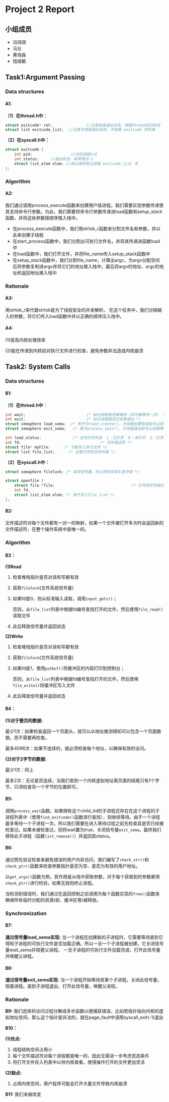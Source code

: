 # Project 2 Report

## 小组成员

- 冯玮琪
- 马壮
- 黄培森
- 钱琅毓



## Task1:Argument Passing

### Data structures

#### **A1:** 

**（1）在thread.h中**：

```c++
struct exitcode* ret; 				//记录自身退出状态，销毁thread后仍存在
struct list exitcode_list;  //记录子线程退出状态，子线程 exitcode 的列表
```

**（2）在syscall.h中：**

```c++
struct exitcode {
    int pid;				 //对应线程tid
    int status;		//退出状态，异常情况-1
    struct list_elem elem; //用以保存到父线程 exitcode_list 中
};
```



### Algorithm

#### **A2:**   

我们通过调用process_execute函数来创建用户级进程。我们需要实现参数传递使其支持命令行参数。为此，我们需要将命令行参数传递进load函数和setup_stack函数，并将这些参数按顺序推入栈中。

- 在process_execute函数中，我们用strtok_r函数来分割文件名和参数，并以此来创建子线程
- 在start_process函数中，我们分割出可执行文件名，并将其传递进函数load中
- 在load函数中，我们打开文件，并将file_name传入setup_stack函数中
- 在setup_stack函数中，我们分割file_name，计算出argc，为argv分配空间后将参数复制进argv并将它们的地址推入栈中，最后将argv的地址、argc的地址和返回地址推入栈中



###  Rationale

#### **A3:**   

用strtok_r来代替strtok是为了线程安全的并发解析。
在这个任务中，我们分隔输入的参数，将它们传入load函数中并以正确的顺序压入栈中。

#### **A4:**   

(1)提高内核处理效率

(2)能在传递到内核前对执行文件进行检查，避免参数非法造成内核崩溃



## Task2: System Calls

### Data structures

#### **B1:**

**（1）在thread.h中**：

```c++
int wait;                           /* 标记线程是否被等待（仅可被等待一次） */
int exit;                           /* 标记线程是否已结束退出 */
struct semaphore load_sema;  /* 用于thread_create()，子线程创建完成前令父线程等待 */  
struct semaphore exit_sema;   /* 用于process_wait()，子线程退出前令父线程等待 */

int load_status;              /* 文件打开状态  1：已打开  0：未打开  2：打开失败  */
int fd;                            		  /* 文件描述符 */
struct file* myFile;      /* 不能写入执行文件 */
struct list file_list;      /* 记录打开的文件列表 */
```

**（2）在syscall.h中：**

```c++
struct semaphore filelock; /* 读写信号量，防止同时读写引发冲突 */

struct openfile {
    struct file *file;									/* 打开的文件指针 */
    int fd;															  		/* 文件描述符 */
    struct list_elem elem; /* 用于存入file_list */
};
```

####  **B2:**  

文件描述符对每个文件都有一对一的映射，如果一个文件被打开多次时会返回新的文件描述符，在整个操作系统中是唯一的。



### Algorithm

#### **B3：**

**(1)Read**

1. 检查堆栈指针是否对读和写都有效

2. 获取`filelock`(文件系统信号量)

3. 如果fd是0，则从标准输入读取，调用`input_getc()`；

    否则，从`file_list`列表中根据fd编号查找打开的文件，然后使用`file_read()`读取文件

4. 此后释放信号量并返回状态

**(2)Write**

1. 检查堆栈指针是否对读和写都有效

2. 获取`filelock`(文件系统信号量)

3. 如果fd是1，使用`putbuf()`将缓冲区的内容打印到控制台；

    否则，从`file_list`列表中根据fd编号查找打开的文件，然后使用`file_write()`将缓冲区写入文件

4. 此后释放信号量并返回状态



#### **B4：**

**(1)对于整页的数据:**

最少1次：如果检查返回一个页面头，就可以从地址推测得知可以包含一个页面数据，而不需要再检查。


最多4096次：如果不连续的，就必须检查每个地址，以确保有效的访问。

**(2)对于2字节的数据:**

最少1次：同上


最多2次：无论是否连续，当我们查到一个内核虚拟地址离页面的结尾只有1个字节，只须检查另一个字节的位置即可。



#### **B5:**

调用`process_wait`函数。如果拥有这个child_tid的子进程还存在在这个进程的子进程列表中（使用`find_exitcode()`函数进行查找），则继续等待。由于一个进程最多等待一个子进程一次，所以我们需要在进入等待过程之前先检查其是否已经被检查过。如果未被检查过，则将wait置为true，关闭信号量`exit_sema`。最终我们移除此子进程（函数`list_remove()`）并返回其status。



#### **B6:**

通过预先验证检查来避免错误的用户内存访问，我们编写了`check_str()`和`check_ptr()`函数来检查参数指针是否为空、是否为有效的用户地址。

以`get_args()`函数为例，其作用是从栈中获取参数，对于每个获取到的参数都用`check_ptr()`进行检验，如果无效则终止进程。

当检测到错误时，我们通过在返回控制之前调用为每个函数实现的`free()`函数来确保所有临时分配的资源(锁、缓冲区等)被释放。



### Synchronization

#### **B7:** 

**通过信号量load_sema实现:**  当一个进程在创建新的子进程时，它需要等待直到它得知子进程的可执行文件是否加载正确。所以一旦一个子进程被创建，它关闭信号量wait_sema并阻塞父进程。
一旦子进程的可执行文件加载完成，打开此信号量并唤醒父进程。

#### **B8:** 

**通过信号量exit_sema实现:**  当一个进程开始等待其某个子进程，关闭此信号量，阻塞进程。直到子进程退出，打开此信号量，唤醒父进程。



### Rationale

**B9:**  我们选择将访问过程分解成多步函数以便捕获错误，比如若指针指向内核的虚拟地址空间，那么这个指针是非法的，就在page_fault中调用syscall_exit(-1)退出



**B10：**

**(1)优点:**

1. 线程结构空间占用小
2. 每个文件描述符对每个进程都是唯一的，因此无需进一步考虑竞态条件
3. 将打开文件存入列表中以供内核查看，使得操作打开的文件更加灵活

**(2)缺点:**

1. 占用内核空间，用户程序可能会打开大量文件导致内核崩溃

    

**B11:**  我们未做改变